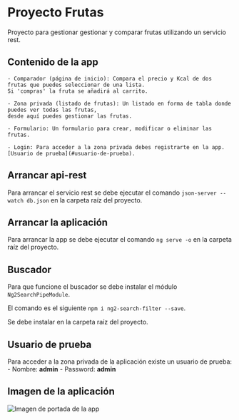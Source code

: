 # Proyecto Frutas

Proyecto para gestionar gestionar y comparar frutas utilizando un servicio rest.

## Contenido de la app
    - Comparador (página de inicio): Compara el precio y Kcal de dos frutas que puedes seleccionar de una lista. 
    Si 'compras' la fruta se añadirá al carrito.

    - Zona privada (listado de frutas): Un listado en forma de tabla donde puedes ver todas las frutas, 
    desde aquí puedes gestionar las frutas.

    - Formulario: Un formulario para crear, modificar o eliminar las frutas.

    - Login: Para acceder a la zona privada debes registrarte en la app. [Usuario de prueba](#usuario-de-prueba).


## Arrancar api-rest

Para arrancar el servicio rest se debe ejecutar el comando `json-server --watch db.json` en la carpeta raíz del proyecto.

## Arrancar la aplicación

Para arrancar la app se debe ejecutar el comando `ng serve -o` en la carpeta raíz del proyecto.

## Buscador
Para que funcione el buscador se debe instalar el módulo `Ng2SearchPipeModule`.

El comando es el siguiente `npm i ng2-search-filter --save`.

Se debe instalar en la carpeta raíz del proyecto.

## Usuario de prueba
Para acceder a la zona privada de la aplicación existe un usuario de prueba:
    - Nombre: **admin**
    - Password: **admin**

## Imagen de la aplicación
![Imagen de portada de la app](htdtps://github.com/adriangarciasantos/proyecto-frutas/blob/master/src/assets/img/app-cover-img.PNG)


